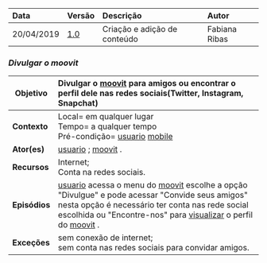 |Data|Versão|Descrição|Autor|
|:---|:---|:---|:---|
|20/04/2019|[1.0](https://github.com/Andre-Eduardo/2019.1-Requisitos-Moovit/tree/master/cenarios/versao%20cenarios%201.0)|Criação e adição de conteúdo|Fabiana Ribas|



### ***<a name="Divulgar O Moovit">Divulgar o moovit</a>***

|**Objetivo**|Divulgar o [moovit](https://github.com/Andre-Eduardo/2019.1-Requisitos-Moovit/wiki/L38---moovit) para amigos ou encontrar o perfil dele nas redes sociais(Twitter, Instagram, Snapchat) |
|--|:--|
|**Contexto**|Local= em qualquer lugar<br>Tempo= a qualquer tempo<br>Pré-condição= [usuario](https://github.com/Andre-Eduardo/2019.1-Requisitos-Moovit/wiki/L65-Usu%C3%A1rio) [mobile](https://github.com/Andre-Eduardo/2019.1-Requisitos-Moovit/wiki/L03---aplica%C3%A7ao-mobile) |
|**Ator(es)**|[usuario](https://github.com/Andre-Eduardo/2019.1-Requisitos-Moovit/wiki/L65-Usu%C3%A1rio) ; [moovit](https://github.com/Andre-Eduardo/2019.1-Requisitos-Moovit/wiki/L38---moovit) . |
|**Recursos**|Internet;<br>Conta na redes sociais.|
|**Episódios**|[usuario](https://github.com/Andre-Eduardo/2019.1-Requisitos-Moovit/wiki/L65-Usu%C3%A1rio) acessa o menu do [moovit](https://github.com/Andre-Eduardo/2019.1-Requisitos-Moovit/wiki/L38---moovit) escolhe a opção "Divulgue" e pode acessar "Convide seus amigos" nesta opção é necessário ter conta nas rede social escolhida ou "Encontre-nos" para [visualizar](https://github.com/Andre-Eduardo/2019.1-Requisitos-Moovit/wiki/C22-visualizar) o perfil do [moovit](https://github.com/Andre-Eduardo/2019.1-Requisitos-Moovit/wiki/L38---moovit) . |
|**Exceções**|sem conexão de internet;<br>sem conta nas redes sociais para convidar amigos.|
<br><br>